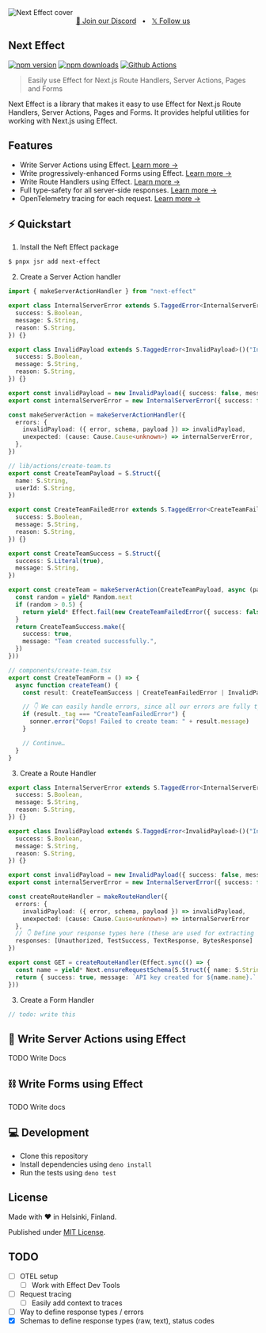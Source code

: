 <img src="https://raw.githubusercontent.com/useflytrap/next-effect/main/.github/assets/cover.png" alt="Next Effect cover" />

<div align="center">
  <a href="https://discord.gg/tQaADUfdeP">💬 Join our Discord</a>
  <span>&nbsp;&nbsp;•&nbsp;&nbsp;</span>
  <a href="https://x.com/useflytrap">𝕏 Follow us</a>
  <br />
</div>

## Next Effect

[![npm version][npm-version-src]][npm-href]
[![npm downloads][npm-downloads-src]][npm-href]
[![Github Actions][github-actions-src]][github-actions-href]

> Easily use Effect for Next.js Route Handlers, Server Actions, Pages and Forms

Next Effect is a library that makes it easy to use Effect for Next.js Route
Handlers, Server Actions, Pages and Forms. It provides helpful utilities for
working with Next.js using Effect.

## Features

- Write Server Actions using Effect. [Learn more →](#-server-actions)
- Write progressively-enhanced Forms using Effect. [Learn more →](#-forms)
- Write Route Handlers using Effect. [Learn more →](#-route-handlers)
- Full type-safety for all server-side responses. [Learn more →](#-type-safety)
- OpenTelemetry tracing for each request. [Learn more →](#-otel-tracing)

## ⚡️ Quickstart

1. Install the Neft Effect package

```sh
$ pnpx jsr add next-effect
```

2. Create a Server Action handler

```typescript
import { makeServerActionHandler } from "next-effect"

export class InternalServerError extends S.TaggedError<InternalServerError>()("InternalServerError", {
  success: S.Boolean,
  message: S.String,
  reason: S.String,
}) {}

export class InvalidPayload extends S.TaggedError<InvalidPayload>()("InvalidPayload", {
  success: S.Boolean,
  message: S.String,
  reason: S.String,
}) {}

export const invalidPayload = new InvalidPayload({ success: false, message: "Invalid payload", reason: 'invalid-payload' })
export const internalServerError = new InternalServerError({ success: false, message: "Internal server error", reason: 'internal-server-error' })

const makeServerAction = makeServerActionHandler({
  errors: {
    invalidPayload: ({ error, schema, payload }) => invalidPayload,
    unexpected: (cause: Cause.Cause<unknown>) => internalServerError,
  },
})

// lib/actions/create-team.ts
export const CreateTeamPayload = S.Struct({
  name: S.String,
  userId: S.String,
})

export const CreateTeamFailedError extends S.TaggedError<CreateTeamFailedError>()("CreateTeamFailedError", {
  success: S.Boolean,
  message: S.String,
  reason: S.String,
}) {}

export const CreateTeamSuccess = S.Struct({
  success: S.Literal(true),
  message: S.String,
})

export const createTeam = makeServerAction(CreateTeamPayload, async (payload: S.Schema.Type<typeof CreateTeamPayload>) => Effect.gen(function* () {
  const random = yield* Random.next
  if (random > 0.5) {
    return yield* Effect.fail(new CreateTeamFailedError({ success: false, message: "Failed to create team", reason: 'create-team-failed' }))
  }
  return CreateTeamSuccess.make({
    success: true,
    message: "Team created successfully.",
  })
}))

// components/create-team.tsx
export const CreateTeamForm = () => {
  async function createTeam() {
    const result: CreateTeamSuccess | CreateTeamFailedError | InvalidPayload | InternalServerError = await createTeam({ name: 'John Doe', userId: '123' })

    // 👇 We can easily handle errors, since all our errors are fully typed
    if (result._tag === "CreateTeamFailedError") {
      sonner.error("Oops! Failed to create team: " + result.message)
    }

    // Continue…
  }
}
```

3. Create a Route Handler

```typescript
export class InternalServerError extends S.TaggedError<InternalServerError>()("InternalServerError", {
  success: S.Boolean,
  message: S.String,
  reason: S.String,
}) {}

export class InvalidPayload extends S.TaggedError<InvalidPayload>()("InvalidPayload", {
  success: S.Boolean,
  message: S.String,
  reason: S.String,
}) {}

export const invalidPayload = new InvalidPayload({ success: false, message: "Invalid payload", reason: 'invalid-payload' })
export const internalServerError = new InternalServerError({ success: false, message: "Internal server error", reason: 'internal-server-error' })

const createRouteHandler = makeRouteHandler({
  errors: {
    invalidPayload: ({ error, schema, payload }) => invalidPayload,
    unexpected: (cause: Cause.Cause<unknown>) => internalServerError
  },
  // 👇 Define your response types here (these are used for extracting response status codes, encoding etc.)
  responses: [Unauthorized, TestSuccess, TextResponse, BytesResponse]
})

export const GET = createRouteHandler(Effect.sync(() => {
  const name = yield* Next.ensureRequestSchema(S.Struct({ name: S.String }))
  return { success: true, message: `API key created for ${name.name}.` }
}))
```

3. Create a Form Handler

```typescript
// todo: write this
```

## 🎥 Write Server Actions using Effect

TODO Write Docs

## ⛓️ Write Forms using Effect

TODO Write docs

## 💻 Development

- Clone this repository
- Install dependencies using `deno install`
- Run the tests using `deno test`

## License

Made with ❤️ in Helsinki, Finland.

Published under [MIT License](./LICENSE).

## TODO

- [ ] OTEL setup
  - [ ] Work with Effect Dev Tools
- [ ] Request tracing
  - [ ] Easily add context to traces
- [ ] Way to define response types / errors
- [x] Schemas to define response types (raw, text), status codes

<!-- Links -->

[npm-href]: https://www.npmjs.com/package/notion-contentlayer
[github-actions-href]: https://github.com/useflytrap/notion-contentlayer/actions/workflows/ci.yml

<!-- Badges -->

[npm-version-src]: https://badgen.net/npm/v/notion-contentlayer?color=black
[npm-downloads-src]: https://badgen.net/npm/dw/notion-contentlayer?color=black
[prettier-src]: https://badgen.net/badge/style/prettier/black?icon=github
[github-actions-src]: https://github.com/useflytrap/notion-contentlayer/actions/workflows/ci.yml/badge.svg
